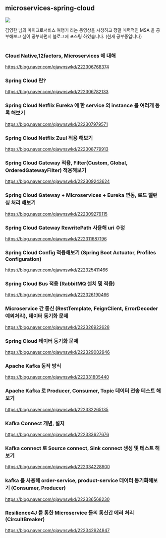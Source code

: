 ## microservices-spring-cloud
<img src="https://user-images.githubusercontent.com/69130921/114441322-34880b80-9c06-11eb-99f3-ba9b1d14805b.png">

김영한 님의 마이크로서비스 여행기 라는 동영상을 시청하고 정말 매력적인 MSA 을 공부해보고 싶어 공부하면서 블로그에 포스팅 하였습니다. (현재 공부중입니다)<br><br>

### Cloud Native,12factors, Microservices 에 대해
https://blog.naver.com/qjawnswkd/222306768374 <br>

### Spring Cloud 란?
https://blog.naver.com/qjawnswkd/222306782133<br>

### Spring Cloud Netflix Eureka 에 한 service 의 instance 를 여러개 등록 해보기
https://blog.naver.com/qjawnswkd/222307979571<br>

### Spring Cloud Netflix Zuul 적용 해보기
https://blog.naver.com/qjawnswkd/222308779913<br>

### Spring Cloud Gateway 적용, Filter(Custom, Global, OrderedGatewayFilter) 적용해보기
https://blog.naver.com/qjawnswkd/222309243624<br>

### Spring Cloud Gateway + Microservices + Eureka 연동, 로드 밸런싱 처리 해보기
https://blog.naver.com/qjawnswkd/222309279115<br>

### Spring Cloud Gateway RewritePath 사용해 uri 수정
https://blog.naver.com/qjawnswkd/222311687196<br>

### Spring Cloud Config 적용해보기 (Spring Boot Actuator, Profiles Configuration)
https://blog.naver.com/qjawnswkd/222325411466<br>

### Spring Cloud Bus 적용 (RabbitMQ 설치 및 적용)
https://blog.naver.com/qjawnswkd/222326190466<br>

### Microservice 간 통신 (RestTemplate, FeignClient, ErrorDecoder 예외처리), 데이터 동기화 문제
https://blog.naver.com/qjawnswkd/222326922628<br>

### Spring Cloud 데이터 동기화 문제
https://blog.naver.com/qjawnswkd/222329002946<br>

### Apache Kafka 동작 방식
https://blog.naver.com/qjawnswkd/222331805440<br>

### Apache Kafka 로 Producer, Consumer, Topic 데이터 전송 테스트 해보기
https://blog.naver.com/qjawnswkd/222332265135<br>

### Kafka Connect 개념, 설치
https://blog.naver.com/qjawnswkd/222333627676<br>

### Kafka connect 로 Source connect, Sink connect 생성 및 테스트 해보기
https://blog.naver.com/qjawnswkd/222334228900<br>

### kafka 를 사용해 order-service, product-service 데이터 동기화해보기 (Consumer, Producer)
https://blog.naver.com/qjawnswkd/222336568230<br>

### Resilience4J 를 통한 Microservice 들의 통신간 에러 처리(CircuitBreaker)
https://blog.naver.com/qjawnswkd/222342924847<br>
